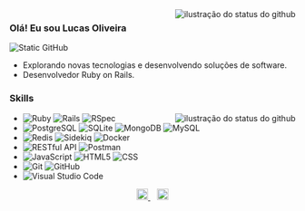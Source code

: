 <img align='right' src="https://github-readm-stats.vercel.app/api?username=lucasleandro1&show_icons=true&title_color=783c00&text_color=af552e&icon_color=783c00&bg_color=f8efd4&cache_seconds=2300" alt="ilustração do status do github">

### Olá! Eu sou Lucas Oliveira

<img src="https://img.shields.io/static/v1?label=Overview&message=Lucas_Oliveira&color=f8efd4&style=for-the-badge&logo=GitHub" alt="Static GitHub">

- Explorando novas tecnologias e desenvolvendo soluções de software.
- Desenvolvedor Ruby on Rails.

### Skills

<img align='right' src="https://github-readme-stats.vercel.app/api/top-langs/?username=lucasleandro1&layout=compact&langs_count=22&show_icons=true&title_color=783c00&text_color=af552e&icon_color=783c00&bg_color=f8efd4&cache_seconds=2300" alt="ilustração do status do github">

- ![Ruby](https://img.shields.io/badge/-Ruby-333333?style=flat&logo=ruby&logoColor=CC342D) ![Rails](https://img.shields.io/badge/-Rails-333333?style=flat&logo=rubyonrails&logoColor=CC0000) ![RSpec](https://img.shields.io/badge/-RSpec-333333?style=flat&logo=rubygems&logoColor=E9573F)
- ![PostgreSQL](https://img.shields.io/badge/-PostgreSQL-333333?style=flat&logo=postgresql&logoColor=4169E1) ![SQLite](https://img.shields.io/badge/-SQLite-333333?style=flat&logo=sqlite&logoColor=003B57) ![MongoDB](https://img.shields.io/badge/-MongoDB-333333?style=flat&logo=mongodb&logoColor=47A248) ![MySQL](https://img.shields.io/badge/-MySQL-333333?style=flat&logo=mysql)
- ![Redis](https://img.shields.io/badge/-Redis-333333?style=flat&logo=redis&logoColor=DC382D) ![Sidekiq](https://img.shields.io/badge/-Sidekiq-333333?style=flat&logo=rubyonrails&logoColor=red) ![Docker](https://img.shields.io/badge/-Docker-333333?style=flat&logo=docker)
- ![RESTful API](https://img.shields.io/badge/-RESTful%20API-333333?style=flat&logo=api&logoColor=white) ![Postman](https://img.shields.io/badge/-Postman-333333?style=flat&logo=postman)
- ![JavaScript](https://img.shields.io/badge/-JavaScript-333333?style=flat&logo=javascript) ![HTML5](https://img.shields.io/badge/-HTML5-333333?style=flat&logo=HTML5) ![CSS](https://img.shields.io/badge/-CSS-333333?style=flat&logo=CSS3&logoColor=1572B6)
- ![Git](https://img.shields.io/badge/-Git-333333?style=flat&logo=git) ![GitHub](https://img.shields.io/badge/-GitHub-333333?style=flat&logo=github)
- ![Visual Studio Code](https://img.shields.io/badge/-Visual%20Studio%20Code-333333?style=flat&logo=visual-studio-code&logoColor=007ACC)


<p align="center">
  <a href="https://www.linkedin.com/in/lucas-leandro1" target="_blank">
    <img src="https://cdn.jsdelivr.net/npm/simple-icons@3.0.1/icons/linkedin.svg" alt="LinkedIn" height="20" width="20" />
  </a>
  &nbsp;&nbsp;
  <a href="mailto:lukkassoliveira2215@gmail.com" target="_blank">
    <img src="https://cdn.jsdelivr.net/npm/simple-icons@3.0.1/icons/gmail.svg" alt="Gmail" height="20" width="20" />
  </a>
</p>

